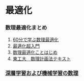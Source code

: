 # 最適化

### 数理最適化まとめ

1. [60分で学ぶ数理最適化](https://speakerdeck.com/umepon/mathematical-optimization-in-60-minutes)
2. [最適化超入門](https://slideshare.net/tkm2261/ss-42149384)
3. [数理最適化ことはじめ](https://speakerdeck.com/e869120/introduction-to-mathematical-optimization-5cdef842-50f6-4e46-ab2d-549cf85c1b81)
4. [東工大　数理計画法テキスト](http://me.titech.ac.jp/~mizu_lab/text.html)

### [深層学習および機械学習の数理](http://ibis.t.u-tokyo.ac.jp/suzuki/lecture/2020/intensive2/%E8%AC%9B%E7%BE%A91.pdf)